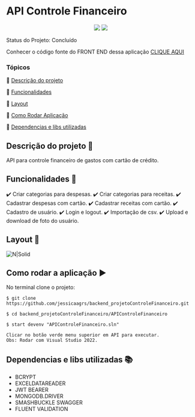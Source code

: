 <h1>API Controle Financeiro</h1> 

<p align="center">
  <!-- <img src="https://uploaddeimagens.com.br/images/004/413/719/full/sass.png?1680282583" /> -->
  <!-- <img src="https://uploaddeimagens.com.br/images/004/413/678/full/bulma.png?1680281545"/> -->
  <!-- <img src="https://uploaddeimagens.com.br/images/004/413/779/full/php.png?1680284241"/> -->
  <!-- <img src="https://uploaddeimagens.com.br/images/004/413/679/full/javacript.png?1680281578"/> -->
  <!-- <img src="https://uploaddeimagens.com.br/images/004/413/684/full/css.png?1680281604"/>
  <img src="https://uploaddeimagens.com.br/images/004/413/687/full/html.png?1680281627"/>
  <img src="https://uploaddeimagens.com.br/images/004/525/521/full/next.png?1688056209"/> -->
  <!-- <img src="https://uploaddeimagens.com.br/images/004/525/523/full/node-js.png?1688056275"/> -->
  <!-- <img src="https://uploaddeimagens.com.br/images/004/525/524/full/typescript.png?1688056306"/> -->
  <!-- <img src="https://uploaddeimagens.com.br/images/004/525/525/full/bootstrap.png?1688056332"/> -->
  <!-- <img src="https://uploaddeimagens.com.br/images/004/525/528/full/react.png?1688056369"/> -->
  <img src="https://uploaddeimagens.com.br/images/004/525/530/full/mongodb.png?1688056399"/> 
  <!-- <img src="https://uploaddeimagens.com.br/images/004/525/532/full/tailwind.png?1688056424"/> -->
  <!-- <img src="https://uploaddeimagens.com.br/images/004/525/533/full/postgresql.png?1688056453"/> -->
  <img src="https://uploaddeimagens.com.br/images/004/543/857/original/c_.png?1689275745" />
  <!-- <img src="https://uploaddeimagens.com.br/images/004/543/860/full/vue.png?1689275780" /> -->
</p>

Status do Projeto: Concluído <!-- > :warning:-->

Conhecer o código fonte do FRONT END dessa aplicação [CLIQUE AQUI](https://github.com/jessicaagrs/frontend_projetoControleFinanceiro)

### Tópicos 

:small_blue_diamond: [Descrição do projeto](#descrição-do-projeto-pencil)

:small_blue_diamond: [Funcionalidades](#funcionalidades-wrench)

:small_blue_diamond: [Layout](#layout-dash)

<!-- :small_blue_diamond: [Pré-requisitos](#pré-requisitos) -->

:small_blue_diamond: [Como Rodar Aplicação](#como-rodar-a-aplicação-arrow_forward)

:small_blue_diamond: [Dependencias e libs utilizadas](#dependencias-e-libs-utilizadas-books)
## Descrição do projeto :pencil:

<p align="justify">
  API para controle financeiro de gastos com cartão de crédito.
</p>

## Funcionalidades :wrench:

:heavy_check_mark: Criar categorias para despesas.
:heavy_check_mark: Criar categorias para receitas.
:heavy_check_mark: Cadastrar despesas com cartão.
:heavy_check_mark: Cadastrar receitas com cartão.
:heavy_check_mark: Cadastro de usuário.
:heavy_check_mark: Login e logout.
:heavy_check_mark: Importação de csv.
:heavy_check_mark: Upload e download de foto do usuário.

## Layout :dash:


![N|Solid](https://media.giphy.com/media/v1.Y2lkPTc5MGI3NjExdmF4MXd5MzRmNTc0dWpnNXdpbGk2ZXV2eTZ5am41bHdsZ2NsZzU5OCZlcD12MV9pbnRlcm5hbF9naWZfYnlfaWQmY3Q9Zw/aX0TrZcoakFYpff6K3/giphy.gif)

<!-- ## Pré-requisitos

:warning: [Node](https://nodejs.org/en/download/)

...

Liste todas as dependencias e libs que o usuário deve ter instalado na máquina antes de rodar a aplicação  -->

## Como rodar a aplicação :arrow_forward:

No terminal clone o projeto: 

```
$ git clone https://github.com/jessicaagrs/backend_projetoControleFinanceiro.git

$ cd backend_projetoControleFinanceiro/APIControleFinanceiro

$ start devenv "APIControleFinanceiro.sln"

Clicar no botão verde menu superior em API para executar.
Obs: Rodar com Visual Studio 2022.
```
<!-- > Link para execução do projeto no browser: https://jessicaagrs.github.io/projeto_shopTech_javascript/ -->
<!-- ## Como rodar os testes

Coloque um passo a passo para executar os testes

```
$ npm test, rspec, etc 
```

## Casos de Uso

Explique com mais detalhes como a sua aplicação poderia ser utilizada. O uso de **gifs** aqui seria bem interessante. 

Exemplo: Caso a sua aplicação tenha alguma funcionalidade de login apresente neste tópico os dados necessários para acessá-la.

## JSON :floppy_disk:

### Usuários: 

|name|email|password|token|avatar|
| -------- |-------- |-------- |-------- |-------- |
|Lais Lima|laislima98@hotmail.com|lais123|true|https://encrypted-tbn0.gstatic.com/images?q=tbn%3AANd9GcS9-U_HbQAipum9lWln3APcBIwng7T46hdBA42EJv8Hf6Z4fDT3&usqp=CAU|

... 

Se quiser, coloque uma amostra do banco de dados 

## Iniciando/Configurando banco de dados

Se for necessário configurar algo antes de iniciar o banco de dados insira os comandos a serem executados  -->

## Dependencias e libs utilizadas :books:

- BCRYPT
- EXCELDATAREADER
- JWT BEARER
- MONGODB.DRIVER
- SMASHBUCKLE SWAGGER
- FLUENT VALIDATION

<!-- ## Resolvendo Problemas :exclamation:

Em [issues]() foram abertos alguns problemas gerados durante o desenvolvimento desse projeto e como foram resolvidos.  -->

<!-- ## Tarefas em aberto

Se for o caso, liste tarefas/funcionalidades que ainda precisam ser implementadas na sua aplicação

:memo: Tarefa 1 

:memo: Tarefa 2 

:memo: Tarefa 3 

## Licença 

Copyright :copyright: 2023 - Jessica Aguiar
